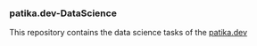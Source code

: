 ### patika.dev-DataScience

This repository contains the data science tasks of the [patika.dev](https://www.patika.dev/)
